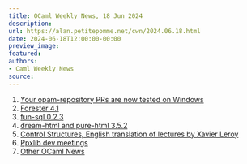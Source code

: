 ```yaml
---
title: OCaml Weekly News, 18 Jun 2024
description:
url: https://alan.petitepomme.net/cwn/2024.06.18.html
date: 2024-06-18T12:00:00-00:00
preview_image:
featured:
authors:
- Caml Weekly News
source:
---
```


<ol><li><a href="https://alan.petitepomme.net/cwn/2024.06.18.html#1">Your opam-repository PRs are now tested on Windows</a></li><li><a href="https://alan.petitepomme.net/cwn/2024.06.18.html#2">Forester 4.1</a></li><li><a href="https://alan.petitepomme.net/cwn/2024.06.18.html#3">fun-sql 0.2.3</a></li><li><a href="https://alan.petitepomme.net/cwn/2024.06.18.html#4">dream-html and pure-html 3.5.2</a></li><li><a href="https://alan.petitepomme.net/cwn/2024.06.18.html#5">Control Structures, English translation of lectures by Xavier Leroy</a></li><li><a href="https://alan.petitepomme.net/cwn/2024.06.18.html#6">Ppxlib dev meetings</a></li><li><a href="https://alan.petitepomme.net/cwn/2024.06.18.html#7">Other OCaml News</a></li></ol>
